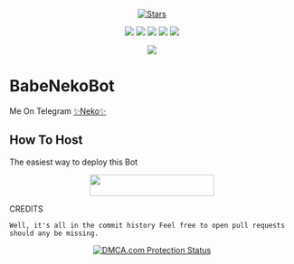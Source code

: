 <p align="center">
    <a href="https://github.com/noob-kittu/YoneRobot/stargazers"><img src="https://img.shields.io/github/stars/noob-kittu/YoneRobot?label=Stars&style=flat-square&logo=github&color=F10070" alt="Stars" /></a>
</p>
<p align="center">
    <a href="https://github.com/noob-kittu/YoneRobot"> <img src="https://img.shields.io/github/repo-size/noob-kittu/YoneRobot?color=orange&logo=github&logoColor=green&style=for-the-badge" /></a>
    <a href="https://github.com/nekobabe/YoneRobot/commits/prince"> <img src="https://img.shields.io/github/last-commit/nekobabe/YoneRobot?color=blue&logo=github&logoColor=green&style=for-the-badge" /></a>
    <a href="https://github.com/nekobabe/YoneRobot/issues"> <img src="https://img.shields.io/github/issues/nekobabe/YoneRobot?color=blueviolet&logo=github&logoColor=green&style=for-the-badge" /></a>
    <a href="https://github.com/nekobabe/YoneRobot/network/members"> <img src="https://img.shields.io/github/forks/nekobabe/YoneRobot?color=red&logo=github&logoColor=green&style=for-the-badge" /></a>  
    <a href="https://pypi.org/project/Telethon/"> <img src="https://img.shields.io/pypi/v/telethon?color=yellow&label=telethon&logo=python&logoColor=green&style=for-the-badge" /></a>
</p>

<p align="center">
  <img src="https://telegra.ph/file/b95452084a20aeb2a96ff.jpg">
</p>

# BabeNekoBot
Me On Telegram [✨Neko✨](https://t.me/@BaBe_NeKo_BoT)

## How To Host
The easiest way to deploy this Bot
<p align="center"><a href="https://heroku.com/deploy?template=https://github.com/nekobabe/YoneRobot"> <img src="https://img.shields.io/badge/Deploy%20To%20Heroku-black?style=for-the-badge&logo=heroku" width="220" height="38.45"/></a></p>
 
CREDITS
```
Well, it's all in the commit history Feel free to open pull requests should any be missing.

```

<p align="center">
    <a href="//www.dmca.com/Protection/Status.aspx?ID=899e4481-3dc5-49f5-98f2-abf0e5d051b8" title="DMCA.com Protection Status" class="dmca-badge"> <img src="https://images.dmca.com/Badges/dmca_protected_sml_120n.png?ID=899e4481-3dc5-49f5-98f2-abf0e5d051b8"  alt="DMCA.com Protection Status" /></a>  
</p>
